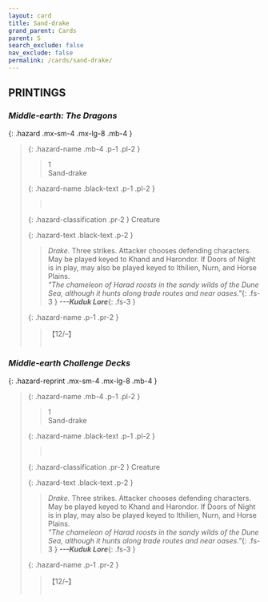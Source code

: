 ```yaml
---
layout: card
title: Sand-drake
grand_parent: Cards
parent: S
search_exclude: false
nav_exclude: false
permalink: /cards/sand-drake/
---
```


## PRINTINGS


### _Middle-earth: The Dragons_

{: .hazard .mx-sm-4 .mx-lg-8 .mb-4 }
> {: .hazard-name .mb-4 .p-1 .pl-2 }
> > <div class="hazard-mp">1</div>
> > <div class="card-name">Sand-drake</div>
>
> {: .hazard-name .black-text .p-1 .pl-2 }
> > &nbsp;
>
> {: .hazard-classification .pr-2 }
> Creature
>
> {: .hazard-text .black-text .p-2 }
> > _Drake._ Three strikes. Attacker chooses defending characters. May be played keyed to Khand and Harondor. If Doors of Night is in play, may also be played keyed to Ithilien, Nurn, and Horse Plains. <br>_"The chameleon of Harad roosts in the sandy wilds of the Dune Sea, although it hunts along trade routes and near oases."_{: .fs-3 } ***---&#65279;Kuduk Lore***{: .fs-3 } 
>
> {: .hazard-name .p-1 .pr-2 }
> > <div class="card-shield">【12/&ndash;】</div>
> > <div class="card-corruption">&nbsp;</div>

### _Middle-earth Challenge Decks_

{: .hazard-reprint .mx-sm-4 .mx-lg-8 .mb-4 }
> {: .hazard-name .mb-4 .p-1 .pl-2 }
> > <div class="hazard-mp">1</div>
> > <div class="card-name">Sand-drake</div>
>
> {: .hazard-name .black-text .p-1 .pl-2 }
> > &nbsp;
>
> {: .hazard-classification .pr-2 }
> Creature
>
> {: .hazard-text .black-text .p-2 }
> > _Drake._ Three strikes. Attacker chooses defending characters. May be played keyed to Khand and Harondor. If Doors of Night is in play, may also be played keyed to Ithilien, Nurn, and Horse Plains. <br>_"The chameleon of Harad roosts in the sandy wilds of the Dune Sea, although it hunts along trade routes and near oases."_{: .fs-3 } ***---&#65279;Kuduk Lore***{: .fs-3 } 
>
> {: .hazard-name .p-1 .pr-2 }
> > <div class="card-shield">【12/&ndash;】</div>
> > <div class="card-corruption-white">&nbsp;</div>
